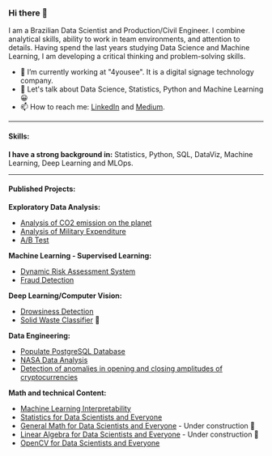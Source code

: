 ### Hi there 👋

I am a Brazilian Data Scientist and Production/Civil Engineer. I combine analytical skills, ability to work in team environments, and attention to details. Having spend the last years studying Data Science and Machine Learning, I am developing a critical thinking and problem-solving skills.

- 🔭 I’m currently working at "4yousee". It is a digital signage technology company.
- 💬 Let's talk about Data Science, Statistics, Python and Machine Learning :grinning:
- 📫 How to reach me: [LinkedIn](https://www.linkedin.com/in/v%C3%ADtor-beltr%C3%A3o-56a912178/) and [Medium](https://medium.com/@vitorbeltrao300).
***

#### Skills:

**I have a strong background in:** Statistics, Python, SQL, DataViz, Machine Learning, Deep Learning and MLOps.
***
#### Published Projects:

**Exploratory Data Analysis:**

* [Analysis of CO2 emission on the planet](https://github.com/vitorbeltrao/CO2Emissions)
* [Analysis of Military Expenditure](https://github.com/vitorbeltrao/MilitaryExpenditure)
* [A/B Test](https://github.com/vitorbeltrao/A-B-test)

**Machine Learning - Supervised Learning:**

* [Dynamic Risk Assessment System](https://github.com/vitorbeltrao/risk_assessment)
* [Fraud Detection](https://github.com/vitorbeltrao/fraud-detection) 

**Deep Learning/Computer Vision:**

* [Drowsiness Detection](https://github.com/vitorbeltrao/drowsiness_detection)
* [Solid Waste Classifier](https://github.com/vitorbeltrao/solid_waste_classifier) 🌱

**Data Engineering:**

* [Populate PostgreSQL Database](https://github.com/vitorbeltrao/populate_database)
* [NASA Data Analysis](https://github.com/vitorbeltrao/nasa_data_analysis)
* [Detection of anomalies in opening and closing amplitudes of cryptocurrencies](https://github.com/vitorbeltrao/cryptocurrency_anomaly_detection)

**Math and technical Content:**

* [Machine Learning Interpretability](https://github.com/vitorbeltrao/ml-interpretability)
* [Statistics for Data Scientists and Everyone](https://github.com/vitorbeltrao/Statistics_for_Data_Scientists)
* [General Math for Data Scientists and Everyone](https://github.com/vitorbeltrao/general_math) - Under construction 🌱
* [Linear Algebra for Data Scientists and Everyone](https://github.com/vitorbeltrao/Linear_algebra) - Under construction 🌱
* [OpenCV for Data Scientists and Everyone](https://github.com/vitorbeltrao/open_cv)




<!--
**vitorbeltrao/vitorbeltrao** is a ✨ _special_ ✨ repository because its `README.md` (this file) appears on your GitHub profile.

Here are some ideas to get you started:

- 🔭 I’m currently working on ...
- 🌱 I’m currently learning ...
- 👯 I’m looking to collaborate on ...
- 🤔 I’m looking for help with ...
- 💬 Ask me about ...
- 📫 How to reach me: ...
- 😄 Pronouns: ...
- ⚡ Fun fact: ...
-->
